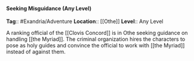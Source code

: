 #### Seeking Misguidance (Any Level)
**Tag**:: #Exandria/Adventure
**Location**:: [[Othe]]
**Level**:: Any Level

 A ranking official of the [[Clovis Concord]] is in Othe seeking guidance on handling [[the Myriad]]. The criminal organization hires the characters to pose as holy guides and convince the official to work with [[the Myriad]] instead of against them.
